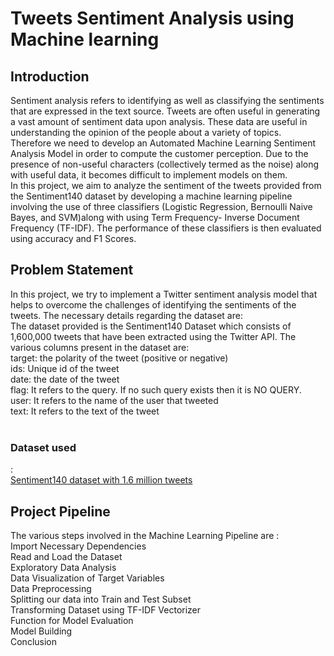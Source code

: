 <h1>Tweets Sentiment Analysis using Machine learning </h1>
<h2>Introduction</h2>

Sentiment analysis refers to identifying as well as classifying the sentiments that are expressed in the text source. Tweets are often useful in generating a vast amount of sentiment data upon analysis. These data are useful in understanding the opinion of the people about a variety of topics.<br>
Therefore we need to develop an Automated Machine Learning Sentiment Analysis Model in order to compute the customer perception. Due to the presence of non-useful characters (collectively termed as the noise) along with useful data, it becomes difficult to implement models on them.<br>
In this project, we aim to analyze the sentiment of the tweets provided from the Sentiment140 dataset by developing a machine learning pipeline involving the use of three classifiers (Logistic Regression, Bernoulli Naive Bayes, and SVM)along with using Term Frequency- Inverse Document Frequency (TF-IDF). The performance of these classifiers is then evaluated using accuracy and F1 Scores.<br>

<h2>Problem Statement</h2>
In this project, we try to implement a Twitter sentiment analysis model that helps to overcome the challenges of identifying the sentiments of the tweets. The necessary details regarding the dataset are:<br>
The dataset provided is the Sentiment140 Dataset which consists of 1,600,000 tweets that have been extracted using the Twitter API. The various columns present in the dataset are:<br>
target: the polarity of the tweet (positive or negative)<br>
ids: Unique id of the tweet<br>
date: the date of the tweet<br>
flag: It refers to the query. If no such query exists then it is NO QUERY.<br>
user: It refers to the name of the user that tweeted<br>
text: It refers to the text of the tweet<br><br>

<h3>Dataset used </h3>: <br>
<a href = "https://www.kaggle.com/datasets/kazanova/sentiment140">Sentiment140 dataset with 1.6 million tweets</a>

<h2>Project Pipeline</h2>
The various steps involved in the Machine Learning Pipeline are :<br>
Import Necessary Dependencies<br>
Read and Load the Dataset<br>
Exploratory Data Analysis<br>
Data Visualization of Target Variables<br>
Data Preprocessing<br>
Splitting our data into Train and Test Subset<br>
Transforming Dataset using TF-IDF Vectorizer<br>
Function for Model Evaluation<br>
Model Building<br>
Conclusion<br>
